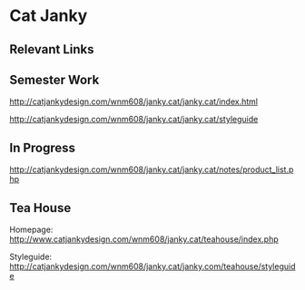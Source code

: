 # Cat Janky

## Relevant Links

## Semester Work
http://catjankydesign.com/wnm608/janky.cat/janky.cat/index.html

http://catjankydesign.com/wnm608/janky.cat/janky.cat/styleguide

## In Progress

http://catjankydesign.com/wnm608/janky.cat/janky.cat/notes/product_list.php


## Tea House

Homepage:
http://www.catjankydesign.com/wnm608/janky.cat/teahouse/index.php

Styleguide:
http://catjankydesign.com/wnm608/janky.cat/janky.com/teahouse/styleguide